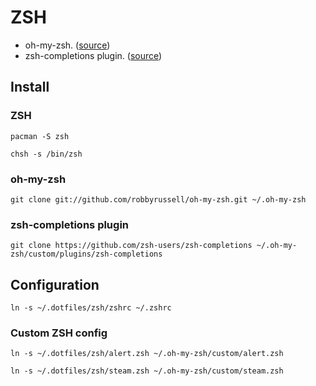 # ZSH

*   oh-my-zsh. ([source][1])
*   zsh-completions plugin. ([source][2])

## Install

### ZSH

`pacman -S zsh`

`chsh -s /bin/zsh`

### oh-my-zsh

`git clone git://github.com/robbyrussell/oh-my-zsh.git ~/.oh-my-zsh`

### zsh-completions plugin

`git clone https://github.com/zsh-users/zsh-completions
 ~/.oh-my-zsh/custom/plugins/zsh-completions`

## Configuration

`ln -s ~/.dotfiles/zsh/zshrc ~/.zshrc`

### Custom ZSH config

`ln -s ~/.dotfiles/zsh/alert.zsh ~/.oh-my-zsh/custom/alert.zsh`

`ln -s ~/.dotfiles/zsh/steam.zsh ~/.oh-my-zsh/custom/steam.zsh`

[1]: https://github.com/robbyrussell/oh-my-zsh
[2]: https://github.com/zsh-users/zsh-completions
